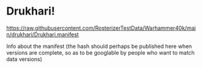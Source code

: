 # Drukhari!

https://raw.githubusercontent.com/RosterizerTestData/Warhammer40k/main/drukhari/Drukhari.manifest

Info about the manifest (the hash should perhaps be published here when versions are complete, so as to be googlable by people who want to match data versions)
